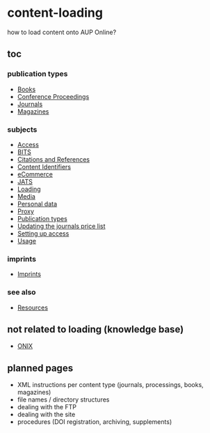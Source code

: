 # content-loading
how to load content onto AUP Online?

## toc

### publication types
- [Books](https://amsterdamuniversitypress.github.io/content-loading/books)
- [Conference Proceedings](https://amsterdamuniversitypress.github.io/content-loading/conferenceproceedings)
- [Journals](https://amsterdamuniversitypress.github.io/content-loading/journals)
- [Magazines](https://amsterdamuniversitypress.github.io/content-loading/magazines)

### subjects
- [Access](https://amsterdamuniversitypress.github.io/content-loading/access)
- [BITS](https://amsterdamuniversitypress.github.io/content-loading/bits)
- [Citations and References](https://amsterdamuniversitypress.github.io/content-loading/citationsreferences)
- [Content Identifiers](https://amsterdamuniversitypress.github.io/content-loading/contentidentifiers)
- [eCommerce](https://amsterdamuniversitypress.github.io/content-loading/ecommerce)
- [JATS](https://amsterdamuniversitypress.github.io/content-loading/jats)
- [Loading](https://amsterdamuniversitypress.github.io/content-loading/loading)
- [Media](https://amsterdamuniversitypress.github.io/content-loading/media)
- [Personal data](https://amsterdamuniversitypress.github.io/content-loading/personaldata)
- [Proxy](https://amsterdamuniversitypress.github.io/content-loading/proxy)
- [Publication types](https://amsterdamuniversitypress.github.io/content-loading/publicationtypes)
- [Updating  the journals price list](https://amsterdamuniversitypress.github.io/content-loading/updatingjournalspricelist)
- [Setting up access](https://amsterdamuniversitypress.github.io/content-loading/settingupaccess)
- [Usage](https://amsterdamuniversitypress.github.io/content-loading/usage)

### imprints
- [Imprints](https://amsterdamuniversitypress.github.io/content-loading/imprints)

### see also
- [Resources](https://amsterdamuniversitypress.github.io/content-loading/resources)


## not related to loading (knowledge base)
- [ONIX](https://amsterdamuniversitypress.github.io/content-loading/onix)

## planned pages

- XML instructions per content type (journals, processings, books, magazines)
- file names / directory structures
- dealing with the FTP
- dealing with the site
- procedures (DOI registration, archiving, supplements)
